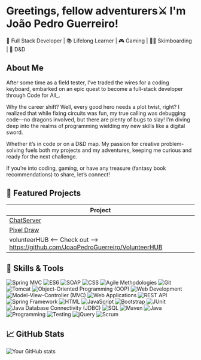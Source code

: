 # Greetings, fellow adventurers⚔️ I'm João Pedro Guerreiro!

🚀 Full Stack Developer | 📚 Lifelong Learner | 🎮 Gaming | 🏄‍♂️ Skimboarding | 🎲 D&D

## About Me

After some time as a field tester, I’ve traded the wires for a coding keyboard, embarked on an epic quest to become a full-stack developer through Code for All_.

Why the career shift? Well, every good hero needs a plot twist, right? I realized that while fixing circuits was fun, my true calling was debugging code—no dragons involved, but there are plenty of bugs to slay! I’m diving deep into the realms of programming wielding my new skills like a digital sword.

Whether it’s in code or on a D&D map. My passion for creative problem-solving fuels both my projects and my adventures, keeping me curious and ready for the next challenge. 

If you’re into coding, gaming, or have any treasure (fantasy book recommendations) to share, let’s connect!

## 🌟 Featured Projects 
| Project |
|---------|
| [ChatServer](1) |
| [Pixel Draw](2) |
| volunteerHUB <-- Check out --> https://github.com/JoaoPedroGuerreiro/VolunteerHUB|


## 🔧 Skills & Tools

![Spring MVC](https://img.shields.io/badge/-Spring%20MVC-6DB33F?logo=spring)
![ES6](https://img.shields.io/badge/-ES6-F7DF1E?logo=javascript)
![SOAP](https://img.shields.io/badge/-SOAP-FF9900)
![CSS](https://img.shields.io/badge/-CSS-1572B6?logo=css3)
![Agile Methodologies](https://img.shields.io/badge/-Agile%20Methodologies-FF6600)
![Git](https://img.shields.io/badge/-Git-F05032?logo=git)
![Tomcat](https://img.shields.io/badge/-Tomcat-F8DC75?logo=apache-tomcat)
![Object-Oriented Programming (OOP)](https://img.shields.io/badge/-OOP-4B8BBE)
![Web Development](https://img.shields.io/badge/-Web%20Development-3178C6?logo=webassembly)
![Model-View-Controller (MVC)](https://img.shields.io/badge/-MVC-6DB33F?logo=spring)
![Web Applications](https://img.shields.io/badge/-Web%20Applications-4B8BBE)
![REST API](https://img.shields.io/badge/-REST%20API-FF5733)
![Spring Framework](https://img.shields.io/badge/-Spring%20Framework-6DB33F?logo=spring)
![HTML](https://img.shields.io/badge/-HTML-E34F26?logo=html5)
![JavaScript](https://img.shields.io/badge/-JavaScript-F7DF1E?logo=javascript)
![Bootstrap](https://img.shields.io/badge/-Bootstrap-7952B3?logo=bootstrap)
![JUnit](https://img.shields.io/badge/-JUnit-25A162)
![Java Database Connectivity (JDBC)](https://img.shields.io/badge/-JDBC-4B8BBE)
![SQL](https://img.shields.io/badge/-SQL-003B57?logo=postgresql)
![Maven](https://img.shields.io/badge/-Maven-C71A36?logo=apache-maven)
![Java](https://img.shields.io/badge/-Java-007396?logo=java)
![Programming](https://img.shields.io/badge/-Programming-3178C6)
![Testing](https://img.shields.io/badge/-Testing-25A162)
![jQuery](https://img.shields.io/badge/-jQuery-0769AD?logo=jquery)
![Scrum](https://img.shields.io/badge/-Scrum-6DB33F)


## 📈 GitHub Stats
![Your GitHub stats](https://github-readme-stats.vercel.app/api?username=yourusername&show_icons=true&theme=radical)

